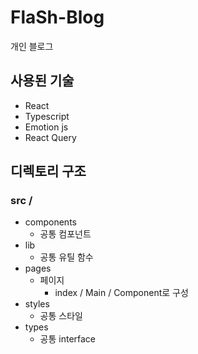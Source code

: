 # FlaSh-Blog
개인 블로그

## 사용된 기술
* React
* Typescript
* Emotion js
* React Query

## 디렉토리 구조

### src /
* components
  * 공통 컴포넌트
* lib
  * 공통 유틸 함수
* pages
  * 페이지
    * index / Main / Component로 구성
* styles
  * 공통 스타일
* types
  * 공통 interface
